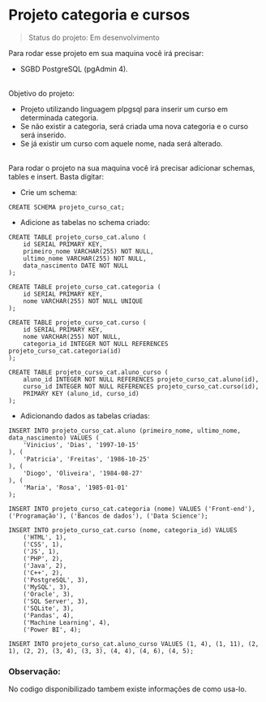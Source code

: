 # Projeto categoria e cursos
> Status do projeto: Em desenvolvimento

Para rodar esse projeto em sua maquina você irá precisar:<br>
* SGBD PostgreSQL (pgAdmin 4).

<br>Objetivo do projeto:<br>
* Projeto utilizando linguagem plpgsql para inserir um curso em determinada categoria.<br>
* Se não existir a categoria, será criada uma nova categoria e o curso será inserido.<br>
* Se já existir um curso com aquele nome, nada será alterado.<br>

<br>Para rodar o projeto na sua maquina você irá precisar adicionar schemas, tables e insert. Basta digitar:

* Crie um schema:
```
CREATE SCHEMA projeto_curso_cat;
```

* Adicione as tabelas no schema criado:
```
CREATE TABLE projeto_curso_cat.aluno (
    id SERIAL PRIMARY KEY,
	primeiro_nome VARCHAR(255) NOT NULL,
	ultimo_nome VARCHAR(255) NOT NULL,
	data_nascimento DATE NOT NULL
);

CREATE TABLE projeto_curso_cat.categoria (
    id SERIAL PRIMARY KEY,
	nome VARCHAR(255) NOT NULL UNIQUE
);

CREATE TABLE projeto_curso_cat.curso (
    id SERIAL PRIMARY KEY,
	nome VARCHAR(255) NOT NULL,
	categoria_id INTEGER NOT NULL REFERENCES projeto_curso_cat.categoria(id)
);

CREATE TABLE projeto_curso_cat.aluno_curso (
	aluno_id INTEGER NOT NULL REFERENCES projeto_curso_cat.aluno(id),
	curso_id INTEGER NOT NULL REFERENCES projeto_curso_cat.curso(id),
	PRIMARY KEY (aluno_id, curso_id)
);

```

* Adicionando dados as tabelas criadas:
```
INSERT INTO projeto_curso_cat.aluno (primeiro_nome, ultimo_nome, data_nascimento) VALUES (
	'Vinicius', 'Dias', '1997-10-15'
), (
	'Patricia', 'Freitas', '1986-10-25'
), (
	'Diogo', 'Oliveira', '1984-08-27'
), (
	'Maria', 'Rosa', '1985-01-01'
);

INSERT INTO projeto_curso_cat.categoria (nome) VALUES ('Front-end'), ('Programação'), ('Bancos de dados'), ('Data Science');

INSERT INTO projeto_curso_cat.curso (nome, categoria_id) VALUES
	('HTML', 1),
	('CSS', 1),
	('JS', 1),
	('PHP', 2),
	('Java', 2),
	('C++', 2),
	('PostgreSQL', 3),
	('MySQL', 3),
	('Oracle', 3),
	('SQL Server', 3),
	('SQLite', 3),
	('Pandas', 4),
	('Machine Learning', 4),
	('Power BI', 4);
	
INSERT INTO projeto_curso_cat.aluno_curso VALUES (1, 4), (1, 11), (2, 1), (2, 2), (3, 4), (3, 3), (4, 4), (4, 6), (4, 5);
```

<h3>Observação:</h3>
No codigo disponibilizado tambem existe informações de como usa-lo.
